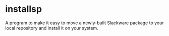 # installsp

A program to make it easy to move a newly-built Slackware package to your local repository and install it on your system.